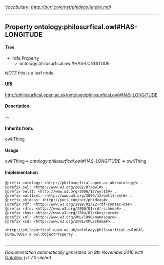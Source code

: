 _Vocabulary: [http://purl.com/net/phideas](index.md)_ 

---	
	




    


## Property ontology:philosurfical.owl#HAS-LONGITUDE


#### Tree

* rdfs:Property
    * ontology:philosurfical.owl#HAS-LONGITUDE





*NOTE* this is a leaf node.


#### URI
http://philosurfical.open.ac.uk/ontology/philosurfical.owl#HAS-LONGITUDE

#### Description
--


#### Inherits from:
owl:Thing



#### Usage
owl:Thing=&gt;&nbsp;_ontology:philosurfical.owl#HAS-LONGITUDE_&nbsp;=&gt;&nbsp;owl:Thing

#### Implementation
```
@prefix ontology: <http://philosurfical.open.ac.uk/ontology/> .
@prefix owl: <http://www.w3.org/2002/07/owl#> .
@prefix owl11: <http://www.w3.org/2006/12/owl11#> .
@prefix owl11xml: <http://www.w3.org/2006/12/owl11-xml#> .
@prefix phideas: <http://purl.com/net/phideas#> .
@prefix rdf: <http://www.w3.org/1999/02/22-rdf-syntax-ns#> .
@prefix rdfs: <http://www.w3.org/2000/01/rdf-schema#> .
@prefix skos: <http://www.w3.org/2004/02/skos/core#> .
@prefix xml: <http://www.w3.org/XML/1998/namespace> .
@prefix xsd: <http://www.w3.org/2001/XMLSchema#> .

<http://philosurfical.open.ac.uk/ontology/philosurfical.owl#HAS-LONGITUDE> a owl:ObjectProperty .


```










---

_Documentation automatically generated on 9th November 2016 with [OntoSpy](http://ontospy.readthedocs.org/ "Open") (v1.7.0-alpha)_